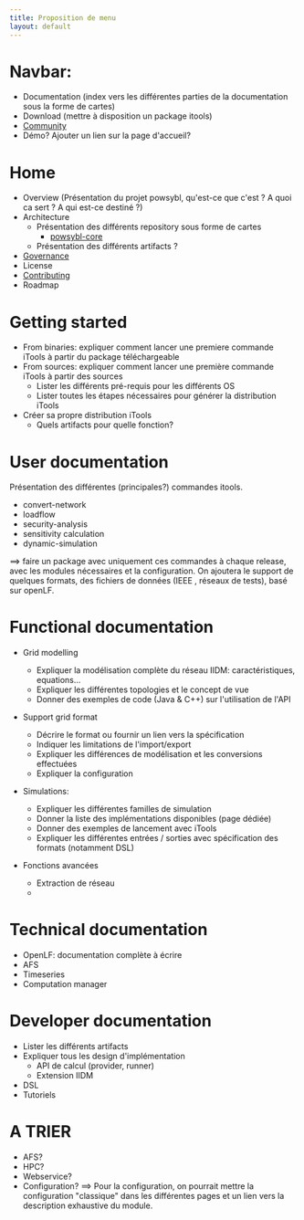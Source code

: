 ```yaml
---
title: Proposition de menu
layout: default
---
```


# Navbar:
- Documentation (index vers les différentes parties de la documentation sous la forme de cartes)
- Download (mettre à disposition un package itools)
- [Community](../community/index.md)
- Démo? Ajouter un lien sur la page d'accueil?

# Home
- Overview (Présentation du projet powsybl, qu'est-ce que c'est ? A quoi ca sert ? A qui est-ce destiné ?)
- Architecture
    - Présentation des différents repository sous forme de cartes
        - [powsybl-core](../documentation/developer/repositories/powsybl-core.md)
    - Présentation des différents artifacts ?
- [Governance](../overview/governance.md)
- License
- [Contributing](../contributing/index.md)
- Roadmap

# Getting started
- From binaries: expliquer comment lancer une premiere commande iTools à partir du package téléchargeable
- From sources: expliquer comment lancer une première commande iTools à partir des sources
    - Lister les différents pré-requis pour les différents OS
    - Lister toutes les étapes nécessaires pour générer la distribution iTools
- Créer sa propre distribution iTools
    - Quels artifacts pour quelle fonction?


# User documentation
Présentation des différentes (principales?) commandes itools.
- convert-network
- loadflow
- security-analysis
- sensitivity calculation
- dynamic-simulation

==> faire un package avec uniquement ces commandes à chaque release, avec les modules nécessaires et la configuration. On ajoutera le support de quelques formats, des fichiers de données (IEEE , réseaux de tests), basé sur openLF.

# Functional documentation
- Grid modelling
    - Expliquer la modélisation complète du réseau IIDM: caractéristiques, equations...
    - Expliquer les différentes topologies et le concept de vue
    - Donner des exemples de code (Java & C++) sur l'utilisation de l'API
    
- Support grid format
    - Décrire le format ou fournir un lien vers la spécification
    - Indiquer les limitations de l'import/export
    - Expliquer les différences de modélisation et les conversions effectuées
    - Expliquer la configuration

- Simulations:
    - Expliquer les différentes familles de simulation
    - Donner la liste des implémentations disponibles (page dédiée)
    - Donner des exemples de lancement avec iTools
    - Expliquer les différentes entrées / sorties avec spécification des formats (notamment DSL)


- Fonctions avancées
    - Extraction de réseau
    - 
 
# Technical documentation
- OpenLF: documentation complète à écrire
- AFS
- Timeseries
- Computation manager


# Developer documentation
- Lister les différents artifacts
- Expliquer tous les design d'implémentation
    - API de calcul (provider, runner)
    - Extension IIDM
- DSL
- Tutoriels


# A TRIER
- AFS?
- HPC?
- Webservice?
- Configuration?
    ==> Pour la configuration, on pourrait mettre la configuration "classique" dans les différentes pages et un lien vers la description exhaustive du module.
